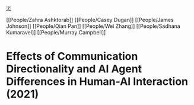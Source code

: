 [🇿](zotero://select/library/items/RA8HHKL6)

[[People/Zahra Ashktorab]] [[People/Casey Dugan]] [[People/James Johnson]] [[People/Qian Pan]] [[People/Wei Zhang]] [[People/Sadhana Kumaravel]] [[People/Murray Campbell]] 
# Effects of Communication Directionality and AI Agent Differences in Human-AI Interaction (2021)

